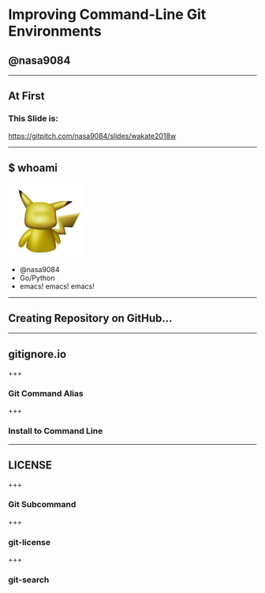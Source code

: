 # Improving Command-Line Git Environments
## @nasa9084

---

## At First
### This Slide is:
https://gitpitch.com/nasa9084/slides/wakate2018w

---

## $ whoami

![ICON](assets/pika.jpg)

* @nasa9084
* Go/Python
* emacs! emacs! emacs!

---

## Creating Repository on GitHub...

---

## gitignore.io

+++

### Git Command Alias

+++

### Install to Command Line

---

## LICENSE

+++

### Git Subcommand

+++

### git-license

+++

### git-search
